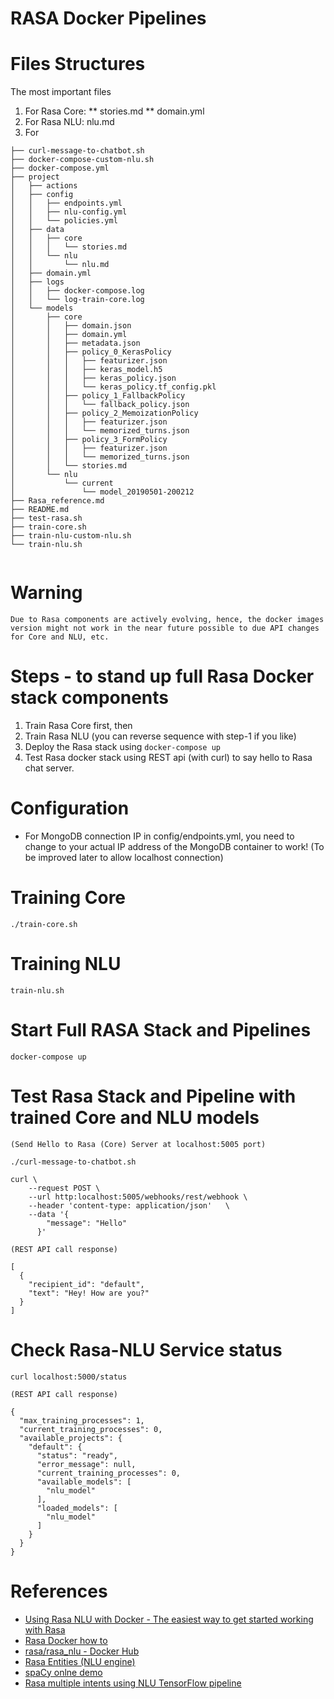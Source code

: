 # RASA Docker Pipelines

# Files Structures
The most important files
1. For Rasa Core: 
** stories.md
** domain.yml
2. For Rasa NLU: nlu.md
3. For 
```
├── curl-message-to-chatbot.sh
├── docker-compose-custom-nlu.sh
├── docker-compose.yml
├── project
│   ├── actions
│   ├── config
│   │   ├── endpoints.yml
│   │   ├── nlu-config.yml
│   │   └── policies.yml
│   ├── data
│   │   ├── core
│   │   │   └── stories.md
│   │   └── nlu
│   │       └── nlu.md
│   ├── domain.yml
│   ├── logs
│   │   ├── docker-compose.log
│   │   └── log-train-core.log
│   └── models
│       ├── core
│       │   ├── domain.json
│       │   ├── domain.yml
│       │   ├── metadata.json
│       │   ├── policy_0_KerasPolicy
│       │   │   ├── featurizer.json
│       │   │   ├── keras_model.h5
│       │   │   ├── keras_policy.json
│       │   │   └── keras_policy.tf_config.pkl
│       │   ├── policy_1_FallbackPolicy
│       │   │   └── fallback_policy.json
│       │   ├── policy_2_MemoizationPolicy
│       │   │   ├── featurizer.json
│       │   │   └── memorized_turns.json
│       │   ├── policy_3_FormPolicy
│       │   │   ├── featurizer.json
│       │   │   └── memorized_turns.json
│       │   └── stories.md
│       └── nlu
│           └── current
│               └── model_20190501-200212
├── Rasa_reference.md
├── README.md
├── test-rasa.sh
├── train-core.sh
├── train-nlu-custom-nlu.sh
└── train-nlu.sh


```
# Warning
`Due to Rasa components are actively evolving, hence, the docker images version might not work in the near future possible to due API changes for Core and NLU, etc.`

# Steps - to stand up full Rasa Docker stack components
1. Train Rasa Core first, then
2. Train Rasa NLU (you can reverse sequence with step-1 if you like)
3. Deploy the Rasa stack using `docker-compose up`
4. Test Rasa docker stack using REST api (with curl) to say hello to Rasa chat server.

# Configuration 
* For MongoDB connection IP in config/endpoints.yml, you need to change to your actual IP address of the MongoDB container to work!
  (To be improved later to allow localhost connection)
  
# Training Core
```
./train-core.sh
```

# Training NLU
```
train-nlu.sh
```

# Start Full RASA Stack and Pipelines
```
docker-compose up
```

# Test Rasa Stack and Pipeline with trained Core and NLU models
```
(Send Hello to Rasa (Core) Server at localhost:5005 port)

./curl-message-to-chatbot.sh 

curl \
    --request POST \
    --url http:localhost:5005/webhooks/rest/webhook \
    --header 'content-type: application/json'   \
    --data '{
        "message": "Hello"
      }'

(REST API call response)

[
  {
    "recipient_id": "default",
    "text": "Hey! How are you?"
  }
]
```

# Check Rasa-NLU Service status
```
curl localhost:5000/status

(REST API call response)

{
  "max_training_processes": 1,
  "current_training_processes": 0,
  "available_projects": {
    "default": {
      "status": "ready",
      "error_message": null,
      "current_training_processes": 0,
      "available_models": [
        "nlu_model"
      ],
      "loaded_models": [
        "nlu_model"
      ]
    }
  }
}
```

# References
* [Using Rasa NLU with Docker - The easiest way to get started working with Rasa](https://blog.spg.ai/using-rasa-nlu-with-docker-96b86856b392)
* [Rasa Docker how to](https://rasa.com/docs/core/docker_walkthrough/)
* [rasa/rasa_nlu - Docker Hub](https://hub.docker.com/r/rasa/rasa_nlu/)
* [Rasa Entities (NLU engine)](https://rasa.com/docs/nlu/entities/)
* [spaCy onlne demo](https://explosion.ai/demos/displacy-ent)
* [Rasa multiple intents using NLU TensorFlow pipeline](https://blog.rasa.com/how-to-handle-multiple-intents-per-input-using-rasa-nlu-tensorflow-pipeline/)


